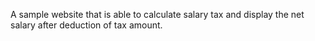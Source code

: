 A sample website that is able to calculate salary tax and display the net salary after deduction of tax amount.
